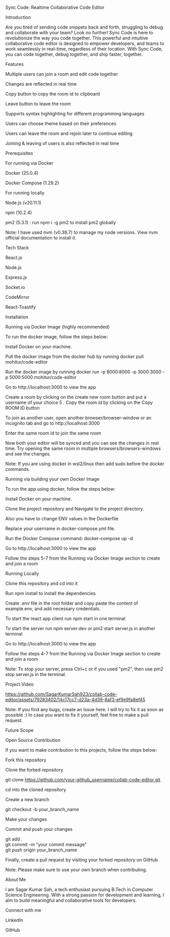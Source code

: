 Sync Code: Realtime Collaborative Code Editor

Introduction

Are you tired of sending code snippets back and forth, struggling to debug and collaborate with your team? Look no further! Sync Code is here to revolutionize the way you code together. This powerful and intuitive collaborative code editor is designed to empower developers, and teams to work seamlessly in real-time, regardless of their location. With Sync Code, you can code together, debug together, and ship faster, together.

Features

Multiple users can join a room and edit code together

Changes are reflected in real time

Copy button to copy the room id to clipboard

Leave button to leave the room

Supports syntax highlighting for different programming languages

Users can choose theme based on their preferences

Users can leave the room and rejoin later to continue editing

Joining & leaving of users is also reflected in real time

Prerequisites

For running via Docker

Docker (25.0.4)

Docker Compose (1.29.2)

For running locally

Node.js (v20.11.1)

npm (10.2.4)

pm2 (5.3.1) : run npm i -g pm2 to install pm2 globally

Note: I have used nvm (v0.39.7) to manage my node versions. View nvm official documentation to install it.

Tech Stack

React.js

Node.js

Express.js

Socket.io

CodeMirror

React-Toastify

Installation

Running via Docker Image (highly recommended)

To run the docker image, follow the steps below:

Install Docker on your machine.

Pull the docker image from the docker hub by running docker pull mohitur/code-editor

Run the docker image by running docker run -p 8000:8000 -p 3000:3000 -p 5000:5000 mohitur/code-editor

Go to http://localhost:3000 to view the app

Create a room by clicking on the create new room button and put a username of your choice
5 . Copy the room id by clicking on the Copy ROOM ID button

To join as another user, open another browser/browser-window or an incognito tab and go to http://localhost:3000

Enter the same room id to join the same room

Now both your editor will be synced and you can see the changes in real time. Try opening the same room in multiple browsers/browsers-windows and see the changes.

Note: If you are using docker in wsl2/linux then add sudo before the docker commands.

Running via building your own Docker Image

To run the app using docker, follow the steps below:

Install Docker on your machine.

Clone the project repository and Navigate to the project directory.

Also you have to change ENV values in the Dockerfile

Replace your username in docker-compose.yml file.

Run the Docker Compose command: docker-compose up -d

Go to http://localhost:3000 to view the app

Follow the steps 5-7 from the Running via Docker Image section to create and join a room

Running Locally

Clone this repository and cd into it

Run npm install to install the dependencies

Create .env file in the root folder and copy paste the content of example.env, and add necessary credentials.

To start the react app client run npm start in one terminal

To start the server run npm server:dev or pm2 start server.js in another terminal

Go to http://localhost:3000 to view the app

Follow the steps 4-7 from the Running via Docker Image section to create and join a room

Note: To stop your server, press Ctrl+c or if you used "pm2", then use pm2 stop server.js in the terminal.

Project Video

https://github.com/SagarKumarSah923/collab-code-editor/assets/79283402/14c17cc7-d23a-4d39-8af3-ef9e9fa8ef45

Note: If you find any bugs, create an Issue here. I will try to fix it as soon as possible :) 
In case you want to fix it yourself, feel free to make a pull request.

Future Scope



Open Source Contribution

If you want to make contribution to this projects, follow the steps below:

Fork this repository

Clone the forked repository 

git clone https://github.com/your-github_username/collab-code-editor.git

cd into the cloned repository

Create a new branch 

git checkout -b your_branch_name

Make your changes

Commit and push your changes 

git add . <br>
git commit -m "your commit message" <br>
git push origin your_branch_name

Finally, create a pull request by visiting your forked repository on GitHub

Note: Please make sure to use your own branch when contributing.

About Me

I am Sagar Kumar Sah, a tech enthusiast pursuing B.Tech in Computer Science Engineering. With a strong passion for development and learning, I aim to build meaningful and collaborative tools for developers.

Connect with me

LinkedIn

GitHub

